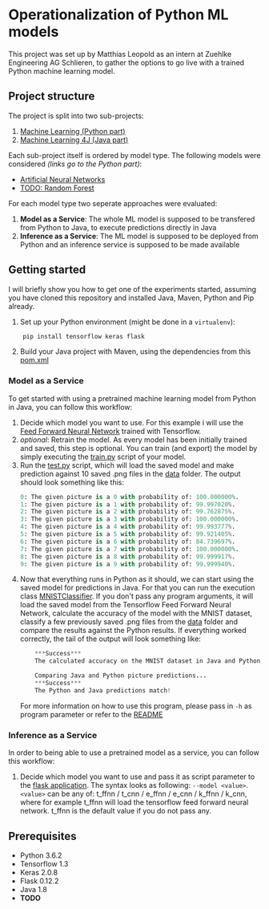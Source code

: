 # Operationalization of Python ML models
This project was set up by Matthias Leopold as an intern at Zuehlke Engineering AG Schlieren, to gather the options to go live with a trained Python machine learning model.

## Project structure
The project is split into two sub-projects: 
1. [Machine Learning (Python part)](https://github.com/Matleo/MLPython2Java/tree/develop/Maschine%20Learning)
2. [Machine Learning 4J (Java part)](https://github.com/Matleo/MLPython2Java/tree/develop/MaschineLearning4J)

Each sub-project itself is ordered by model type. The following models were considered *(links go to the Python part)*:
* [Artificial Neural Networks](https://github.com/Matleo/MLPython2Java/tree/develop/Maschine%20Learning/NeuralNetwork)
* [TODO: Random Forest]()

For each model type two seperate approaches were evaluated:
1. **Model as a Service**: The whole ML model is supposed to be transfered from Python to Java, to execute predictions directly in Java
2. **Inference as a Service**: The ML model is supposed to be deployed from Python and an inference service is supposed to be made available

## Getting started
I will briefly show you how to get one of the experiments started, assuming you have cloned this repository and installed Java, Maven, Python and Pip already.
1. Set up your Python environment (might be done in a `virtualenv`): 
```bash
	pip install tensorflow keras flask
```
2. Build your Java project with Maven, using the dependencies from this [pom.xml](https://github.com/Matleo/MLPython2Java/blob/develop/MaschineLearning4J/pom.xml)

### Model as a Service
To get started with using a pretrained machine learning model from Python in Java, you can follow this workflow:
1. Decide which model you want to use. For this example i will use the [Feed Forward Neural Network](https://github.com/Matleo/MLPython2Java/tree/develop/Maschine%20Learning/NeuralNetwork/Tensorflow/MNISTClassifier/Feed%20Forward%20NN/SavedModel) trained with Tensorflow.
2. *optional*: Retrain the model. As every model has been initially trained and saved, this step is optional. You can train (and export) the model by simply executing the [train.py](https://github.com/Matleo/MLPython2Java/blob/develop/Maschine%20Learning/NeuralNetwork/Tensorflow/MNISTClassifier/Feed%20Forward%20NN/SavedModel/train.py) script of your model. 
3. Run the [test.py](https://github.com/Matleo/MLPython2Java/blob/develop/Maschine%20Learning/NeuralNetwork/Tensorflow/MNISTClassifier/Feed%20Forward%20NN/SavedModel/test.py) script, which will load the saved model and make prediction against 10 saved .png files in the [data](https://github.com/Matleo/MLPython2Java/tree/develop/Maschine%20Learning/Data/Own_dat) folder. The output should look something like this: 
	```python
	0: The given picture is a 0 with probability of: 100.000000%.
	1: The given picture is a 1 with probability of: 99.997020%.
	2: The given picture is a 2 with probability of: 99.762875%.
	3: The given picture is a 3 with probability of: 100.000000%.
	4: The given picture is a 4 with probability of: 99.993777%.
	5: The given picture is a 5 with probability of: 99.921405%.
	6: The given picture is a 6 with probability of: 84.739697%.
	7: The given picture is a 7 with probability of: 100.000000%.
	8: The given picture is a 8 with probability of: 99.999917%.
	9: The given picture is a 9 with probability of: 99.999940%.
	```
4. Now that everything runs in Python as it should, we can start using the saved model for predictions in Java. For that you can run the execution class [MNISTClassifier](https://github.com/Matleo/MLPython2Java/blob/develop/MaschineLearning4J/src/main/java/NeuralNetwork/Tensorflow/MNIST/MNISTClassifier.java). If you don't pass any program arguments, it will load the saved model from the Tensorflow Feed Forward Neural Network, calculate the accuracy of the model with the MNIST dataset, classify a few previously saved .png files from the [data](https://github.com/Matleo/MLPython2Java/tree/develop/Maschine%20Learning/Data/Own_dat) folder and compare the results against the Python results. If everything worked correctly, the tail of the output will look something like:
	```java
    	***Success***
		The calculated accuracy on the MNIST dataset in Java and Python match

		Comparing Java and Python picture predictions...
		***Success***
		The Python and Java predictions match!
    ```
	For more information on how to use this program, please pass in `-h` as program parameter or refer to the [README](https://github.com/Matleo/MLPython2Java/tree/develop/MaschineLearning4J/src/main/java/NeuralNetwork/Tensorflow) 

### Inference as a Service
In order to being able to use a pretrained model as a service, you can follow this workflow:
1. Decide which model you want to use and pass it as script parameter to the [flask application](https://github.com/Matleo/MLPython2Java/blob/develop/Maschine%20Learning/NeuralNetwork/Serving/Flask_Serving.py). The syntax looks as following:	`--model <value>`. `<value>` can be any of: t_ffnn / t_cnn / e_ffnn / e_cnn / k_ffnn / k_cnn, where for example t_ffnn will load the tensorflow feed forward neural network. t_ffnn is the default value if you do not pass any.
	
## Prerequisites
* Python 3.6.2
* Tensorflow 1.3
* Keras 2.0.8
* Flask 0.12.2
* Java 1.8
* **TODO**